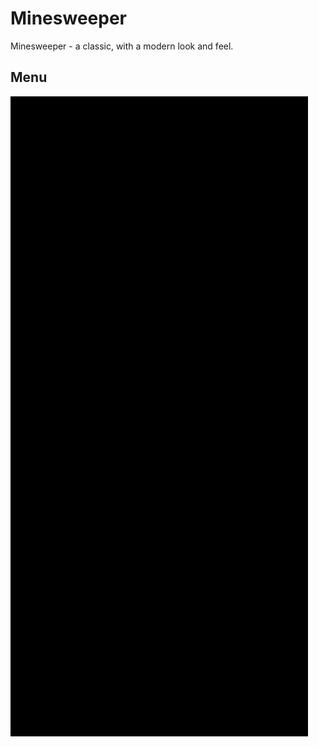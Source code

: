 # Minesweeper

Minesweeper - a classic, with a modern look and feel.

## Menu

![](demonstrations/menu.gif)